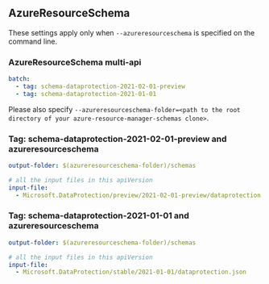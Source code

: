 ## AzureResourceSchema

These settings apply only when `--azureresourceschema` is specified on the command line.

### AzureResourceSchema multi-api

``` yaml $(azureresourceschema) && $(multiapi)
batch:
  - tag: schema-dataprotection-2021-02-01-preview
  - tag: schema-dataprotection-2021-01-01

```

Please also specify `--azureresourceschema-folder=<path to the root directory of your azure-resource-manager-schemas clone>`.

### Tag: schema-dataprotection-2021-02-01-preview and azureresourceschema

``` yaml $(tag) == 'schema-dataprotection-2021-02-01-preview' && $(azureresourceschema)
output-folder: $(azureresourceschema-folder)/schemas

# all the input files in this apiVersion
input-file:
  - Microsoft.DataProtection/preview/2021-02-01-preview/dataprotection.json

```

### Tag: schema-dataprotection-2021-01-01 and azureresourceschema

``` yaml $(tag) == 'schema-dataprotection-2021-01-01' && $(azureresourceschema)
output-folder: $(azureresourceschema-folder)/schemas

# all the input files in this apiVersion
input-file:
  - Microsoft.DataProtection/stable/2021-01-01/dataprotection.json

```

